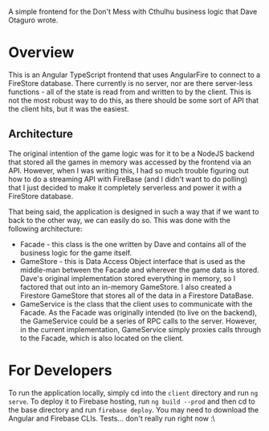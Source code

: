 A simple frontend for the Don't Mess with Cthulhu business logic that Dave Otaguro wrote.

# Overview

This is an Angular TypeScript frontend that uses AngularFire to connect to a 
FireStore database. There currently is no server, nor are there server-less functions -
all of the state is read from and written to by the client. This is not the
most robust way to do this, as there should be some sort of API that the client
hits, but it was the easiest.

## Architecture

The original intention of the game logic was for it to be a NodeJS backend that
stored all the games in memory was accessed by the frontend via an API. However, when I was writing this, I
had so much trouble figuring out how to do a streaming API with FireBase (and
I didn't want to do polling) that I just decided to make it completely serverless
and power it with a FireStore database.

That being said, the application is designed in such a way that if we want to
back to the other way, we can easily do so. This was done with the following
architecture:

- Facade - this class is the one written by Dave and contains all of the business
logic for the game itself.
- GameStore - this is Data Access Object interface that is used as the middle-man
between the Facade and wherever the game data is stored. Dave's original 
implementation stored everything in memory, so I factored that out into an
in-memory GameStore. I also created a Firestore GameStore that stores all of
the data in a Firestore DataBase.
- GameService is the class that the client uses to communicate with the Facade.
As the Facade was originally intended (to live on the backend), the GameService
could be a series of RPC calls to the server. However, in the current 
implementation, GameService simply proxies calls through to the Facade, which
is also located on the client.

# For Developers

To run the application locally, simply cd into the `client` directory and run
`ng serve`. To deploy it to Firebase hosting, run `ng build --prod` and then
cd to the base directory and run `firebase deploy`. You may need to download
the Angular and Firebase CLIs. Tests... don't really run right now :\

